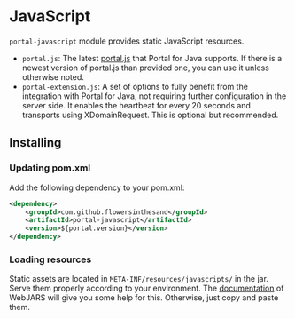 # JavaScript
`portal-javascript` module provides static JavaScript resources.
* `portal.js`: The latest [portal.js](https://github.com/flowersinthesand/portal-java/javascript/src/main/resources/META-INF/resources/javascripts/portal.js) that Portal for Java supports. If there is a newest version of portal.js than provided one, you can use it unless otherwise noted.
* `portal-extension.js`: A set of options to fully benefit from the integration with Portal for Java, not requiring further configuration in the server side. It enables the heartbeat for every 20 seconds and transports using XDomainRequest. This is optional but recommended.
 
## Installing
### Updating pom.xml
Add the following dependency to your pom.xml:
```xml
<dependency>
    <groupId>com.github.flowersinthesand</groupId>
    <artifactId>portal-javascript</artifactId>
    <version>${portal.version}</version>
</dependency>
```

### Loading resources
Static assets are located in `META-INF/resources/javascripts/` in the jar. Serve them properly according to your environment. The [documentation](http://www.webjars.org/documentation) of WebJARS will give you some help for this. Otherwise, just copy and paste them.